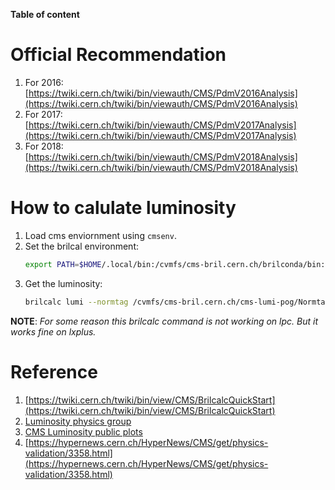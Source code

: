 **Table of content**

# Official Recommendation

1. For 2016: [https://twiki.cern.ch/twiki/bin/viewauth/CMS/PdmV2016Analysis](https://twiki.cern.ch/twiki/bin/viewauth/CMS/PdmV2016Analysis)
2. For 2017: [https://twiki.cern.ch/twiki/bin/viewauth/CMS/PdmV2017Analysis](https://twiki.cern.ch/twiki/bin/viewauth/CMS/PdmV2017Analysis)
3. For 2018: [https://twiki.cern.ch/twiki/bin/viewauth/CMS/PdmV2018Analysis](https://twiki.cern.ch/twiki/bin/viewauth/CMS/PdmV2018Analysis)

# How to calulate luminosity

1. Load cms enviornment using `cmsenv`.
2. Set the brilcal environment:
   ```bash
   export PATH=$HOME/.local/bin:/cvmfs/cms-bril.cern.ch/brilconda/bin:$PATH
   ```
3. Get the luminosity:
   ```bash
   brilcalc lumi --normtag /cvmfs/cms-bril.cern.ch/cms-lumi-pog/Normtags/normtag_PHYSICS.json -u /fb  -i /afs/cern.ch/user/r/rasharma/public/temp/processedLumis.json
   ```

**NOTE**: *For some reason this brilcalc command is not working on lpc. But it works fine on lxplus.*

# Reference

1. [https://twiki.cern.ch/twiki/bin/view/CMS/BrilcalcQuickStart](https://twiki.cern.ch/twiki/bin/view/CMS/BrilcalcQuickStart)
2. [Luminosity physics group](https://twiki.cern.ch/twiki/bin/view/CMS/TWikiLUM)
3. [CMS Luminosity public plots](https://twiki.cern.ch/twiki/bin/view/CMSPublic/LumiPublicResults)
2. [https://hypernews.cern.ch/HyperNews/CMS/get/physics-validation/3358.html](https://hypernews.cern.ch/HyperNews/CMS/get/physics-validation/3358.html)

